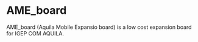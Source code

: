 # AME_board
AME_board (Aquila Mobile Expansio board) is a low cost expansion board for IGEP COM AQUILA.
